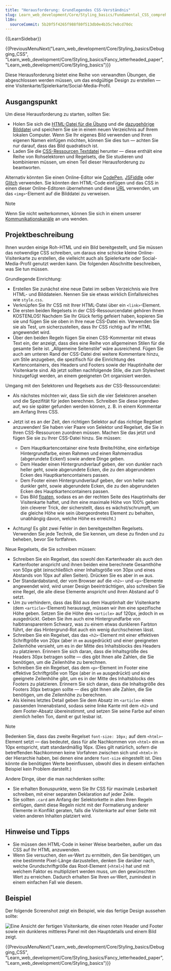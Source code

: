 ```yaml
---
title: "Herausforderung: Grundlegendes CSS-Verständnis"
slug: Learn_web_development/Core/Styling_basics/Fundamental_CSS_comprehension
l10n:
  sourceCommit: 5b20f5f4265f988f80f513db0e4b35c7e0cd70dc
---
```


{{LearnSidebar}}

{{PreviousMenuNext("Learn_web_development/Core/Styling_basics/Debugging_CSS", "Learn_web_development/Core/Styling_basics/Fancy_letterheaded_paper", "Learn_web_development/Core/Styling_basics")}}

Diese Herausforderung bietet eine Reihe von verwandten Übungen, die abgeschlossen werden müssen, um das endgültige Design zu erstellen — eine Visitenkarte/Spielerkarte/Social-Media-Profil.

## Ausgangspunkt

Um diese Herausforderung zu starten, sollten Sie:

- Holen Sie sich die [HTML-Datei für die Übung](https://github.com/mdn/learning-area/blob/main/css/introduction-to-css/fundamental-css-comprehension/index.html) und die [dazugehörige Bilddatei](https://github.com/mdn/learning-area/blob/main/css/introduction-to-css/fundamental-css-comprehension/chris.jpg) und speichern Sie sie in einem neuen Verzeichnis auf Ihrem lokalen Computer. Wenn Sie Ihr eigenes Bild verwenden und Ihren eigenen Namen einfügen möchten, können Sie dies tun — achten Sie nur darauf, dass das Bild quadratisch ist.
- Laden Sie die [CSS-Ressourcen Textdatei](https://github.com/mdn/learning-area/blob/main/css/introduction-to-css/fundamental-css-comprehension/style-resources.txt) herunter — diese enthält eine Reihe von Rohselektoren und Regelsets, die Sie studieren und kombinieren müssen, um einen Teil dieser Herausforderung zu beantworten.

Alternativ könnten Sie einen Online-Editor wie [CodePen](https://codepen.io/), [JSFiddle](https://jsfiddle.net/) oder [Glitch](https://glitch.com/) verwenden. Sie könnten den HTML-Code einfügen und das CSS in einen dieser Online-Editoren übernehmen und diese [URL](https://mdn.github.io/learning-area/css/introduction-to-css/fundamental-css-comprehension/chris.jpg) verwenden, um das `<img>`-Element auf die Bilddatei zu verweisen.

> [!NOTE]
> Wenn Sie nicht weiterkommen, können Sie sich in einem unserer [Kommunikationskanäle](/de/docs/MDN/Community/Communication_channels) an uns wenden.

## Projektbeschreibung

Ihnen wurden einige Roh-HTML und ein Bild bereitgestellt, und Sie müssen das notwendige CSS schreiben, um daraus eine schicke kleine Online-Visitenkarte zu erstellen, die vielleicht auch als Spielerkarte oder Social-Media-Profil genutzt werden kann. Die folgenden Abschnitte beschreiben, was Sie tun müssen.

Grundlegende Einrichtung:

- Erstellen Sie zunächst eine neue Datei im selben Verzeichnis wie Ihre HTML- und Bilddateien. Nennen Sie sie etwas wirklich Einfallsreiches wie `style.css`.
- Verknüpfen Sie Ihr CSS mit Ihrer HTML-Datei über ein `<link>`-Element.
- Die ersten beiden Regelsets in der CSS-Ressourcendatei gehören Ihnen KOSTENLOS! Nachdem Sie Ihr Glück fertig gefeiert haben, kopieren Sie sie und fügen Sie sie oben in Ihre neue CSS-Datei ein. Verwenden Sie sie als Test, um sicherzustellen, dass Ihr CSS richtig auf Ihr HTML angewendet wird.
- Über den beiden Regeln fügen Sie einen CSS-Kommentar mit etwas Text ein, der anzeigt, dass dies eine Reihe von allgemeinen Stilen für die gesamte Seite ist. „Allgemeine Seitenstile“ wäre ausreichend. Fügen Sie auch am unteren Rand der CSS-Datei drei weitere Kommentare hinzu, um Stile anzugeben, die spezifisch für die Einrichtung des Kartencontainers, des Headers und Footers sowie der Hauptinhalte der Visitenkarte sind. Ab jetzt sollten nachfolgende Stile, die zum Stylesheet hinzugefügt werden, an einem geeigneten Ort organisiert werden.

Umgang mit den Selektoren und Regelsets aus der CSS-Ressourcendatei:

- Als nächstes möchten wir, dass Sie sich die vier Selektoren ansehen und die Spezifität für jeden berechnen. Schreiben Sie diese irgendwo auf, wo sie später gefunden werden können, z. B. in einem Kommentar am Anfang Ihres CSS.
- Jetzt ist es an der Zeit, den richtigen Selektor auf das richtige Regelset anzuwenden! Sie haben vier Paare von Selektor und Regelset, die Sie in Ihren CSS-Ressourcen zuordnen müssen. Machen Sie das jetzt und fügen Sie sie zu Ihrer CSS-Datei hinzu. Sie müssen:

  - Dem Hauptkartencontainer eine feste Breite/Höhe, eine einfarbige Hintergrundfarbe, einen Rahmen und einen Rahmenradius (abgerundete Ecken!) sowie andere Dinge geben.
  - Dem Header einen Hintergrundverlauf geben, der von dunkler nach heller geht, sowie abgerundete Ecken, die zu den abgerundeten Ecken des Hauptkartencontainers passen.
  - Dem Footer einen Hintergrundverlauf geben, der von heller nach dunkler geht, sowie abgerundete Ecken, die zu den abgerundeten Ecken des Hauptkartencontainers passen.
  - Das Bild [floaten](/de/docs/Learn_web_development/Core/CSS_layout/Floats), sodass es an der rechten Seite des Hauptinhalts der Visitenkarte haftet, und ihm eine maximale Höhe von 100% geben (ein cleverer Trick, der sicherstellt, dass es wächst/schrumpft, um die gleiche Höhe wie sein übergeordnetes Element zu behalten, unabhängig davon, welche Höhe es erreicht.)

- Achtung! Es gibt zwei Fehler in den bereitgestellten Regelsets. Verwenden Sie jede Technik, die Sie kennen, um diese zu finden und zu beheben, bevor Sie fortfahren.

Neue Regelsets, die Sie schreiben müssen:

- Schreiben Sie ein Regelset, das sowohl den Kartenheader als auch den Kartenfooter anspricht und ihnen beiden eine berechnete Gesamthöhe von 50px gibt (einschließlich einer Inhaltsgröße von 30px und eines Abstands von 10px auf allen Seiten). Drücken Sie es aber in `em` aus.
- Der Standardabstand, der vom Browser auf die `<h2>`- und `<p>`-Elemente angewendet wird, wird unser Design beeinträchtigen, also schreiben Sie eine Regel, die alle diese Elemente anspricht und ihren Abstand auf 0 setzt.
- Um zu verhindern, dass das Bild aus dem Hauptinhalt der Visitenkarte (dem `<article>`-Element) herausragt, müssen wir ihm eine spezifische Höhe geben. Setzen Sie die Höhe des `<article>` auf 120px, jedoch in `em` ausgedrückt. Geben Sie ihm auch eine Hintergrundfarbe von halbtransparentem Schwarz, was zu einem etwas dunkleren Farbton führt, der das Hintergrund-Rot auch ein wenig durchscheinen lässt.
- Schreiben Sie ein Regelset, das das `<h2>`-Element mit einer effektiven Schriftgröße von 20px (aber in `em` ausgedrückt) und einer geeigneten Zeilenhöhe versieht, um es in der Mitte des Inhaltsblocks des Headers zu platzieren. Erinnern Sie sich daran, dass die Inhaltsgröße des Headers 30px betragen sollte — dies gibt Ihnen alle Zahlen, die Sie benötigen, um die Zeilenhöhe zu berechnen.
- Schreiben Sie ein Regelset, das dem `<p>`-Element im Footer eine effektive Schriftgröße von 15px (aber in `em` ausgedrückt) und eine geeignete Zeilenhöhe gibt, um es in der Mitte des Inhaltsblocks des Footers zu platzieren. Erinnern Sie sich daran, dass die Inhaltsgröße des Footers 30px betragen sollte — dies gibt Ihnen alle Zahlen, die Sie benötigen, um die Zeilenhöhe zu berechnen.
- Als kleines letztes Detail geben Sie dem Absatz im `<article>` einen passenden Innenabstand, sodass seine linke Kante mit dem `<h2>` und dem Footer-Absatz übereinstimmt, und setzen Sie seine Farbe auf einen ziemlich hellen Ton, damit er gut lesbar ist.

> [!NOTE]
> Bedenken Sie, dass das zweite Regelset `font-size: 10px;` auf dem `<html>`-Element setzt — das bedeutet, dass für alle Nachkommen von `<html>` ein `em` 10px entspricht, statt standardmäßig 16px. (Dies gilt natürlich, sofern die betreffenden Nachkommen keine Vorfahren zwischen sich und `<html>` in der Hierarchie haben, bei denen eine andere `font-size` eingestellt ist. Dies könnte die benötigten Werte beeinflussen, obwohl dies in diesem einfachen Beispiel kein Problem darstellt.)

Andere Dinge, über die man nachdenken sollte:

- Sie erhalten Bonuspunkte, wenn Sie Ihr CSS für maximale Lesbarkeit schreiben, mit einer separaten Deklaration auf jeder Zeile.
- Sie sollten `.card` am Anfang der Selektorkette in allen Ihren Regeln einfügen, damit diese Regeln nicht mit der Formatierung anderer Elemente in Konflikt geraten, falls die Visitenkarte auf einer Seite mit vielen anderen Inhalten platziert wird.

## Hinweise und Tipps

- Sie müssen den HTML-Code in keiner Weise bearbeiten, außer um das CSS auf Ihr HTML anzuwenden.
- Wenn Sie versuchen, den `em`-Wert zu ermitteln, den Sie benötigen, um eine bestimmte Pixel-Länge darzustellen, denken Sie darüber nach, welche Grundschriftgröße das Root-Element (`<html>`) hat und mit welchem Faktor es multipliziert werden muss, um den gewünschten Wert zu erreichen. Dadurch erhalten Sie Ihren `em`-Wert, zumindest in einem einfachen Fall wie diesem.

## Beispiel

Der folgende Screenshot zeigt ein Beispiel, wie das fertige Design aussehen sollte:

![Eine Ansicht der fertigen Visitenkarte, die einen roten Header und Footer sowie ein dunkleres mittleres Panel mit den Hauptdetails und einem Bild zeigt.](business-card.png)

{{PreviousMenuNext("Learn_web_development/Core/Styling_basics/Debugging_CSS", "Learn_web_development/Core/Styling_basics/Fancy_letterheaded_paper", "Learn_web_development/Core/Styling_basics")}}
